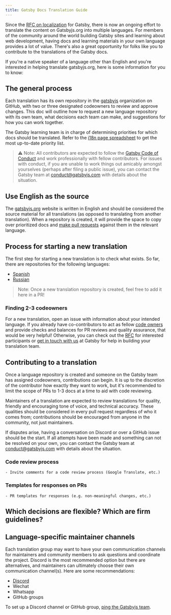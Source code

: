 ```yaml
---
title: Gatsby Docs Translation Guide
---
```


Since the [RFC on localization](https://github.com/gatsbyjs/rfcs/pull/42) for Gatsby, there is now an ongoing effort to translate the content on Gatsbyjs.org into multiple languages. For members of the community around the world building Gatsby sites and learning about web development, having docs and learning materials in your own language provides a lot of value. There's also a great opportunity for folks like you to contribute to the translations of the Gatsby docs.

If you're a native speaker of a language other than English and you're interested in helping translate gatsbyjs.org, here is some information for you to know:

## The general process

Each translation has its own repository in the [gatsbyjs](https://github.com/gatsbyjs/) organization on GitHub, with two or three designated codeowners to review and approve changes. This doc will outline how to request a new language repository with its own team, what decisions each team can make, and suggestions for how you can work together.

The Gatsby learning team is in charge of determining priorities for which docs should be translated. Refer to the [i18n page spreadsheet](https://docs.google.com/spreadsheets/d/1u2amGnqFLKxJuL5h9UrDblUueFgg0EBt7xbau4n8iTM/edit) to get the most up-to-date priority list.

> ⚠️ Note: All contributors are expected to follow the [Gatsby Code of Conduct](/contributing/code-of-conduct/) and work professionally with fellow contributors. For issues with conduct, if you are unable to work things out amicably amongst yourselves (perhaps after filing a public issue), you can contact the Gatsby team at [conduct@gatsbyjs.com](mailto:conduct@gatsbyjs.com) with details about the situation.

## Use English as the source

The [gatsbyjs.org](https://gatsbyjs.org) website is written in English and should be considered the source material for all translations (as opposed to translating from another translation). When a repository is created, it will provide the space to copy over prioritized docs and [make pull requests](/contributing/how-to-open-a-pull-request/) against them in the relevant language.

## Process for starting a new translation

The first step for starting a new translation is to check what exists. So far, there are repositories for the following languages:

- [Spanish](https://github.com/gatsbyjs/gatsby-es)
- [Russian](https://github.com/gatsbyjs/gatsby-ru)

> Note: Once a new translation repository is created, feel free to add it here in a PR!

### Finding 2-3 codeowners

For a new translation, open an issue with information about your intended language. If you already have co-contributors to act as fellow [code owners](https://help.github.com/en/articles/about-code-owners) and provide checks and balances for PR reviews and quality assurance, that would be very helpful! Otherwise, you can check out the [RFC](https://github.com/gatsbyjs/rfcs/pull/42) for interested participants or [get in touch with us](/contributing/how-to-contribute/#not-sure-how-to-start-contributing) at Gatsby for help in building your translation team.

## Contributing to a translation

Once a language repository is created and someone on the Gatsby team has assigned codeowners, contributions can begin. It is up to the discretion of the contributor how exactly they want to work, but it's recommended to limit the scope of PRs to 1-3 docs at a time to aid with code reviewing.

Maintainers of a translation are expected to review translations for quality, friendly and encouraging tone of voice, and technical accuracy. These qualities should be considered in every pull request regardless of who it comes from; contributions should be encouraged from anyone in the community, not just maintainers.

If disputes arise, having a conversation on Discord or over a GitHub issue should be the start. If all attempts have been made and something can not be resolved on your own, you can contact the Gatsby team at [conduct@gatsbyjs.com](mailto:conduct@gatsbyjs.com) with details about the situation.

### Code review process

    - Invite comments for a code review process (Google Translate, etc.)

### Templates for responses on PRs

    - PR templates for responses (e.g. non-meaningful changes, etc.)

## Which decisions are flexible? Which are firm guidelines?

## Language-specific maintainer channels

Each translation group may want to have your own communication channels for maintainers and community members to ask questions and coordinate the project. Discord is the most recommended option but there are alternatives, and maintainers can ultimately choose their own communication channel(s). Here are some recommendations:

- [Discord](https://gatsby.dev/discord)
- Wechat
- Whatsapp
- GitHub groups

To set up a Discord channel or GitHub group, [ping the Gatsbyjs team](/contributing/how-to-contribute/#not-sure-how-to-start-contributing).
